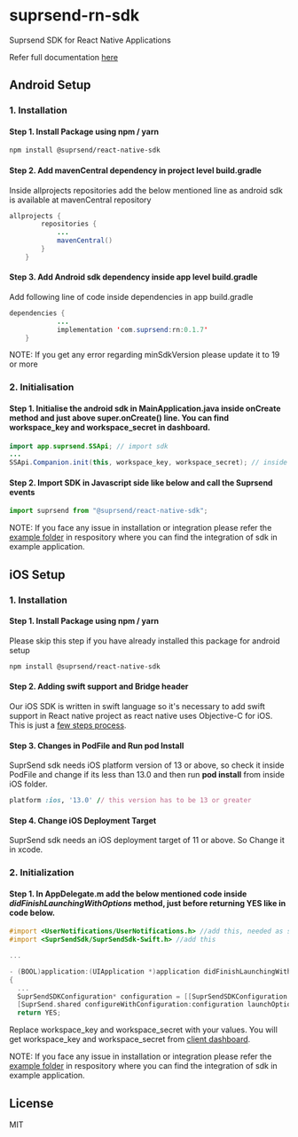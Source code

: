 # suprsend-rn-sdk

Suprsend SDK for React Native Applications

Refer full documentation [here](https://docs.suprsend.com/docs/react-native)

## Android Setup

### 1. Installation

#### Step 1. Install Package using npm / yarn

```sh
npm install @suprsend/react-native-sdk
```

#### Step 2. Add mavenCentral dependency in project level build.gradle

Inside allprojects repositories add the below mentioned line as android sdk is available at mavenCentral repository

```java
allprojects {
        repositories {
            ...
            mavenCentral()
        }
    }
```

#### Step 3. Add Android sdk dependency inside app level build.gradle

Add following line of code inside dependencies in app build.gradle

```java
dependencies {
            ...
            implementation 'com.suprsend:rn:0.1.7'
    }
```

 NOTE: If you get any error regarding minSdkVersion please update it to 19 or more

### 2. Initialisation

#### Step 1. Initialise the android sdk in MainApplication.java inside onCreate method and just above super.onCreate() line. You can find workspace_key and workspace_secret in dashboard.

```java
import app.suprsend.SSApi; // import sdk
...
SSApi.Companion.init(this, workspace_key, workspace_secret); // inside onCreate method just above super.onCreate() line
```

#### Step 2. Import SDK in Javascript side like below and call the Suprsend events
```js
import suprsend from "@suprsend/react-native-sdk";
```

NOTE: If you face any issue in installation or integration please refer the [example folder](https://github.com/suprsend/suprsend-rn-sdk/tree/main/example) in respository where you can find the integration of sdk in example application.


## iOS Setup

### 1. Installation

#### Step 1. Install Package using npm / yarn

Please skip this step if you have already installed this package for android setup
```sh
npm install @suprsend/react-native-sdk
```

#### Step 2. Adding swift support and Bridge header
Our iOS SDK is written in swift language so it's necessary to add swift support in React native project as react native uses Objective-C for iOS. This is just a [few steps process](https://docs.suprsend.com/docs/swift-modules-support).

#### Step 3. Changes in PodFile and Run pod Install
SuprSend sdk needs iOS platform version of 13 or above, so check it inside PodFile and change if its less than 13.0 and then run **pod install**  from inside iOS folder.
```ruby
platform :ios, '13.0' // this version has to be 13 or greater
```

#### Step 4. Change iOS Deployment Target
SuprSend sdk needs an iOS deployment target of 11 or above. So Change it in xcode.

### 2. Initialization

#### Step 1. In AppDelegate.m add the below mentioned code inside *didFinishLaunchingWithOptions* method,  just before returning YES like in code below. 
```objective-c
#import <UserNotifications/UserNotifications.h> //add this, needed as sdk internally depends on this package
#import <SuprSendSdk/SuprSendSdk-Swift.h> //add this

...

- (BOOL)application:(UIApplication *)application didFinishLaunchingWithOptions:(NSDictionary *)launchOptions
{
  ...
  SuprSendSDKConfiguration* configuration = [[SuprSendSDKConfiguration alloc] initWithKey:@workspace_key secret:@workspace_secret baseUrl:nil]; // add this line
  [SuprSend.shared configureWithConfiguration:configuration launchOptions:launchOptions]; // add this line
  return YES;
```
Replace workspace_key and workspace_secret with your values. You will get  workspace_key and workspace_secret from [client dashboard](https://app.suprsend.com/).

NOTE: If you face any issue in installation or integration please refer the [example folder](https://github.com/suprsend/suprsend-rn-sdk/tree/main/example) in respository where you can find the integration of sdk in example application.

## License

MIT
